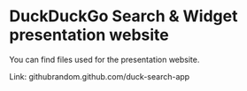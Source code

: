 # DuckDuckGo Search & Widget presentation website
You can find files used for the presentation website.

Link: githubrandom.github.com/duck-search-app

